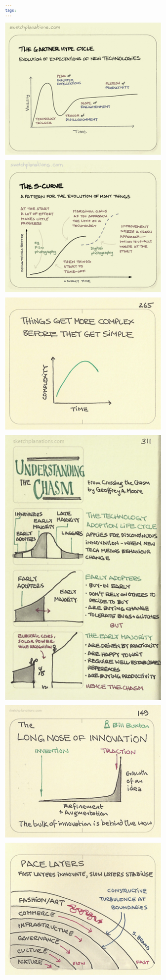 ```yaml
---
tags:  
---
```


![](/assets/static/img/gartner-hype-cycle.jpeg)

![](/assets/static/img/the-s-curve.jpeg)

![](/assets/static/img/complex-before-simple.jpeg)

![](/assets/static/img/the-chasm.jpeg)

![](/assets/static/img/the-long-nose-of-innovation.jpeg)

![](/assets/static/img/pace-layers.jpeg)
